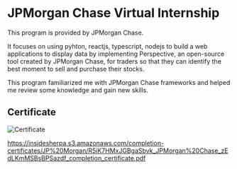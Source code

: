 # JPMorgan Chase Virtual Internship
This program is provided by JPMorgan Chase. 

It focuses on using pyhton, reactjs, typescript, nodejs to build a web applications to display data by implementing Perspective, an open-source tool created by JPMorgan Chase, for traders so that they can identify the best moment to sell and purchase their stocks. 

This program familiarized me with JPMorgan Chase frameworks and helped me review some knowledge and gain new skills.

## Certificate

![Certificate](https://user-images.githubusercontent.com/52568892/97084042-d9237c00-15d9-11eb-8bfa-f3577e00c58c.jpg)

https://insidesherpa.s3.amazonaws.com/completion-certificates/JP%20Morgan/R5iK7HMxJGBgaSbvk_JPMorgan%20Chase_zEdLKmMSBsBPSazdf_completion_certificate.pdf


